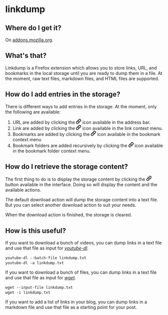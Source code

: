 # linkdump

## Where do I get it?

On [addons.mozilla.org](https://addons.mozilla.org/firefox/addon/linkdump).

## What's that?

Linkdump is a Firefox extension which allows you to store links, URL, and bookmarks
in the local storage until you are ready to dump them in a file. At the moment, raw
text files, markdown files, and HTML files are supported.

## How do I add entries in the storage?

There is different ways to add entries in the storage. At the moment, only the
following are available:
1. URL are added by clicking the ![Linkdump icon](icons/linkdump-16.png) icon
available in the address bar.
1. Link are added by clicking the ![Linkdump icon](icons/linkdump-16.png) icon
available in the link context menu.
1. Bookmarks are added by clicking the ![Linkdump icon](icons/linkdump-16.png)
icon available in the bookmark context menu
1. Bookmark folders are added recursively by clicking the
![Linkdump icon](icons/linkdump-16.png) icon available in the bookmark folder
context menu.

## How do I retrieve the storage content?

The first thing to do is to display the storage content by clicking the
![Linkdump icon](icons/linkdump-16.png) button available in the interface.
Doing so will display the content and the available actions.

The default download action will dump the storage content into a text file. But
you can select another download action to suit your needs.

When the download action is finished, the storage is cleared.

## How is this useful?

If you want to download a bunch of videos, you can dump links in a text file and
use that file as input for *[youtube-dl](https://rg3.github.io/youtube-dl/)*.
```
youtube-dl --batch-file linkdump.txt
youtube-dl -a linkdump.txt
```

If you want to download a bunch of files, you can dump links in a text file and
use that file as input for *[wget](https://www.gnu.org/software/wget/)*.
```
wget --input-file linkdump.txt
wget -i linkdump.txt
```

If you want to add a list of links in your blog, you can dump links in a markdown
file and use that file as a starting point for your post.
